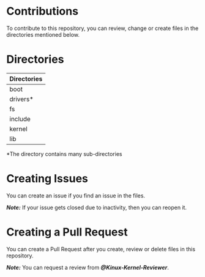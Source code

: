 # Contributions
To contribute to this repository, you can review, change or create files in the directories mentioned below.

# Directories
| Directories |
| ------- |
| boot |
| drivers* |
| fs |
| include |
| kernel |
| lib |

*The directory contains many sub-directories

# Creating Issues
You can create an issue if you find an issue in the files.

***Note:*** If your issue gets closed due to inactivity, then you can reopen it.

# Creating a Pull Request
You can create a Pull Request after you create, review or delete files in this repository.

***Note:*** You can request a review from ***@Kinux-Kernel-Reviewer***.
